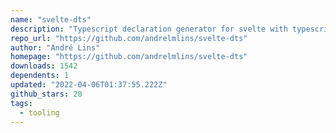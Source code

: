 ```yaml
---
name: "svelte-dts"
description: "Typescript declaration generator for svelte with typescript"
repo_url: "https://github.com/andrelmlins/svelte-dts"
author: "André Lins"
homepage: "https://github.com/andrelmlins/svelte-dts"
downloads: 1542
dependents: 1
updated: "2022-04-06T01:37:55.222Z"
github_stars: 28
tags: 
  - tooling
---
```

